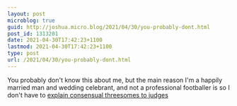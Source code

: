 ```yaml
---
layout: post
microblog: true
guid: http://joshua.micro.blog/2021/04/30/you-probably-dont.html
post_id: 1313201
date: 2021-04-30T17:42:23+1100
lastmod: 2021-04-30T17:42:23+1100
type: post
url: /2021/04/30/you-probably-dont.html
---
```

You probably don't know this about me, but the main reason I'm a happily married man and wedding celebrant, and not a professional footballer is so I don't have to [explain consensual threesomes to judges](https://www.smh.com.au/national/nsw/woman-was-laughing-her-head-off-after-alleged-rape-by-de-belin-jury-told-20210430-p57nqc.html)
